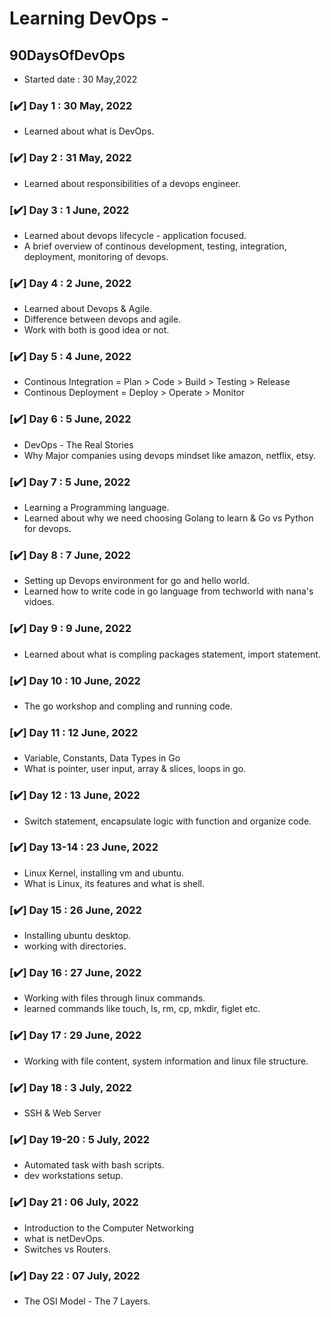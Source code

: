# Learning DevOps -

## 90DaysOfDevOps

- Started date : 30 May,2022     

### [✔️] Day 1 : 30 May, 2022
 - Learned about what is DevOps.
 
### [✔️] Day 2 : 31 May, 2022
- Learned about responsibilities of a devops engineer.
 
### [✔️] Day 3 : 1 June, 2022
- Learned about devops lifecycle - application focused.
- A brief overview of continous development, testing, integration, deployment, monitoring of devops.
### [✔️] Day 4 : 2 June, 2022
- Learned about Devops & Agile.
- Difference between devops and agile.
- Work with both is good idea or not.

### [✔️] Day 5 : 4 June, 2022
- Continous Integration = Plan > Code > Build > Testing > Release 
- Continous Deployment = Deploy > Operate > Monitor 

### [✔️] Day 6 : 5 June, 2022
- DevOps - The Real Stories
- Why Major companies using devops mindset like amazon, netflix, etsy.

### [✔️] Day 7 : 5 June, 2022
- Learning a Programming language.
- Learned about why we need choosing Golang to learn & Go vs Python for devops.

### [✔️] Day 8 : 7 June, 2022
- Setting up Devops environment for go and hello world.
- Learned how to write code in go language from techworld with nana's vidoes.

### [✔️] Day 9 : 9 June, 2022
- Learned about what is compling packages statement, import statement.

### [✔️] Day 10 : 10 June, 2022
- The go workshop and compling and running code.

### [✔️] Day 11 : 12 June, 2022
- Variable, Constants, Data Types in Go
- What is pointer, user input, array & slices, loops in go.

### [✔️] Day 12 : 13 June, 2022
- Switch statement, encapsulate logic with function and organize code.

### [✔️] Day 13-14 : 23 June, 2022
- Linux Kernel, installing vm and ubuntu.
- What is Linux, its features and what is shell.

### [✔️] Day 15 : 26 June, 2022
- Installing ubuntu desktop.
- working with directories.

### [✔️] Day 16 : 27 June, 2022
- Working with files through linux commands.
- learned commands like touch, ls, rm, cp, mkdir, figlet etc.

### [✔️] Day 17 : 29 June, 2022
- Working with file content, system information and linux file structure.

### [✔️] Day 18 : 3 July, 2022
- SSH & Web Server

### [✔️] Day 19-20 : 5 July, 2022
- Automated task with bash scripts.
- dev workstations setup.

### [✔️] Day 21 : 06 July, 2022
- Introduction to the Computer Networking
- what is netDevOps.
- Switches vs Routers.
### [✔️] Day 22 : 07 July, 2022
- The OSI Model - The 7 Layers.
